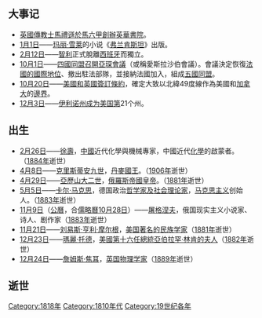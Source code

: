 ## 大事记

  - [英國傳教士](https://zh.wikipedia.org/wiki/英國 "wikilink")[馬禮遜於](https://zh.wikipedia.org/wiki/馬禮遜 "wikilink")[馬六甲創辦](https://zh.wikipedia.org/wiki/馬六甲 "wikilink")[英華書院](../Page/英華書院.md "wikilink")。
  - [1月1日](../Page/1月1日.md "wikilink")——[玛丽·雪莱](../Page/玛丽·雪莱.md "wikilink")的小说《[弗兰肯斯坦](../Page/科學怪人.md "wikilink")》出版。
  - [2月12日](../Page/2月12日.md "wikilink")——[智利](../Page/智利.md "wikilink")正式脫離[西班牙](../Page/西班牙.md "wikilink")而獨立。
  - [10月1日](../Page/10月1日.md "wikilink")——[四國同盟召開](https://zh.wikipedia.org/wiki/四國同盟 "wikilink")[亞琛會議](../Page/亞琛會議.md "wikilink")（或稱愛斯拉沙伯會議）。會議決定恢復[法國的國際地位](https://zh.wikipedia.org/wiki/法國 "wikilink")、撤出駐法部隊，並接納法國加入，組成[五國同盟](https://zh.wikipedia.org/wiki/五國同盟 "wikilink")。
  - [10月20日](../Page/10月20日.md "wikilink")——[美國和](https://zh.wikipedia.org/wiki/美國 "wikilink")[英國簽訂條約](https://zh.wikipedia.org/wiki/英國 "wikilink")，確定大致以北緯49度線作為美國和[加拿大](../Page/加拿大.md "wikilink")的[邊界](https://zh.wikipedia.org/wiki/邊界 "wikilink")。
  - [12月3日](../Page/12月3日.md "wikilink")——[伊利诺州成为](../Page/伊利诺伊州.md "wikilink")[美国第](https://zh.wikipedia.org/wiki/美國 "wikilink")21个州。

## 出生

  - [2月26日](../Page/2月26日.md "wikilink")——[徐壽](../Page/徐壽.md "wikilink")，[中國](../Page/中國.md "wikilink")近代化學與機械專家，中國近代[化學](../Page/化學.md "wikilink")的啟蒙者。（[1884年](../Page/1884年.md "wikilink")逝世）
  - [4月8日](../Page/4月8日.md "wikilink")——[克里斯蒂安九世](../Page/克里斯蒂安九世.md "wikilink")，[丹麥國王](https://zh.wikipedia.org/wiki/丹麥 "wikilink")。（[1906年](../Page/1906年.md "wikilink")逝世）
  - [4月29日](../Page/4月29日.md "wikilink")——[亞歷山大二世](https://zh.wikipedia.org/wiki/亞歷山大二世_\(俄國\) "wikilink")，[俄羅斯帝國皇帝](https://zh.wikipedia.org/wiki/俄羅斯帝國 "wikilink")。（[1881年](../Page/1881年.md "wikilink")逝世）
  - [5月5日](../Page/5月5日.md "wikilink")——[卡尔·马克思](../Page/卡尔·马克思.md "wikilink")，德国政治[哲学家及](https://zh.wikipedia.org/wiki/哲学家 "wikilink")[社会理论家](https://zh.wikipedia.org/wiki/社会理论家 "wikilink")，[马克思主义](../Page/马克思主义.md "wikilink")创始人。（[1883年](../Page/1883年.md "wikilink")逝世）
  - [11月9日](../Page/11月9日.md "wikilink")（[公曆](https://zh.wikipedia.org/wiki/公历 "wikilink")，合[儒略曆](../Page/儒略曆.md "wikilink")[10月28日](../Page/10月28日.md "wikilink")）——[屠格涅夫](../Page/伊万·谢尔盖耶维奇·屠格涅夫.md "wikilink")，俄国现实主义小说家、诗人、剧作家（[1883年](../Page/1883年.md "wikilink")逝世）
  - [11月21日](../Page/11月21日.md "wikilink")——[刘易斯·亨利·摩尔根](https://zh.wikipedia.org/wiki/路易斯·亨利·摩爾根 "wikilink")，[美国著名的](https://zh.wikipedia.org/wiki/美國 "wikilink")[民族学家](https://zh.wikipedia.org/wiki/民族學家 "wikilink")（[1881年](../Page/1881年.md "wikilink")逝世）
  - [12月23日](../Page/12月23日.md "wikilink")——[瑪麗·托德](https://zh.wikipedia.org/wiki/瑪麗·托德 "wikilink")，[美國第十六任總統](https://zh.wikipedia.org/wiki/美國 "wikilink")[亞伯拉罕·林肯的夫人](https://zh.wikipedia.org/wiki/亞伯拉罕·林肯 "wikilink")（[1882年](../Page/1882年.md "wikilink")逝世）
  - [12月24日](../Page/12月24日.md "wikilink")——[詹姆斯·焦耳](https://zh.wikipedia.org/wiki/詹姆斯·焦耳 "wikilink")，[英国物理学家](https://zh.wikipedia.org/wiki/英国 "wikilink")（[1889年](../Page/1889年.md "wikilink")逝世）

## 逝世

[Category:1818年](https://zh.wikipedia.org/wiki/Category:1818年 "wikilink") [Category:1810年代](https://zh.wikipedia.org/wiki/Category:1810年代 "wikilink") [Category:19世纪各年](https://zh.wikipedia.org/wiki/Category:19世纪各年 "wikilink")